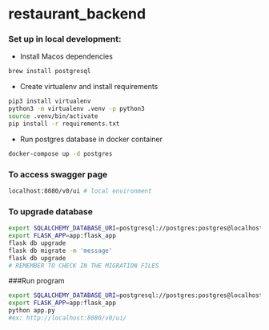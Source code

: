 # restaurant_backend


### Set up in local development:
 - Install Macos dependencies
 ```bash
brew install postgresql 
```
 - Create virtualenv and install requirements
 ```bash
pip3 install virtualenv
python3 -m virtualenv .venv -p python3
source .venv/bin/activate
pip install -r requirements.txt
```
- Run postgres database in docker container
```bash
docker-compose up -d postgres
```


### To access swagger page
```bash
localhost:8080/v0/ui # local environment
```

### To upgrade database
```bash
export SQLALCHEMY_DATABASE_URI=postgresql://postgres:postgres@localhost:5432/postgres
export FLASK_APP=app:flask_app
flask db upgrade
flask db migrate -m 'message'
flask db upgrade
# REMEMBER TO CHECK IN THE MIGRATION FILES
```
###Run program 
```bash
export SQLALCHEMY_DATABASE_URI=postgresql://postgres:postgres@localhost:5432/postgres
export FLASK_APP=app:flask_app
python app.py
#ex: http://localhost:8080/v0/ui/
```